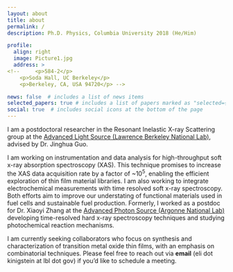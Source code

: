 ```yaml
---
layout: about
title: about
permalink: /
description: Ph.D. Physics, Columbia University 2018 (He/Him)

profile:
  align: right
  image: Picture1.jpg
  address: >
<!--     <p>584-2</p>
    <p>Soda Hall, UC Berkeley</p>
    <p>Berkeley, CA, USA 94720</p> -->

news: false  # includes a list of news items
selected_papers: true # includes a list of papers marked as "selected={true}"
social: true  # includes social icons at the bottom of the page
---
```

I am a postdoctoral researcher in the Resonant Inelastic X-ray Scattering group at the [Advanced Light Source (Lawrence Berkeley National Lab)](https://als.lbl.gov/), advised by Dr. Jinghua Guo.

I am working on instrumentation and data analysis for high-throughput soft x-ray absorption spectroscopy (XAS). This technique promises to increase the XAS data acquisition rate by a factor of ~10<sup>5</sup>, enabling the efficient exploration of thin film material libraries. I am also working to integrate electrochemical measurements with time resolved soft x-ray spectroscopy. Both efforts aim to improve our understating of functional materials used in fuel cells and sustainable fuel production.
Formerly, I worked as a postdoc for Dr. Xiaoyi Zhang at the [Advanced Photon Source (Argonne National Lab)](https://www.aps.anl.gov/) developing time-resolved hard x-ray spectroscopy techniques and studying photochemical reaction mechanisms.

I am currently seeking collaborators who focus on synthesis and characterization of transition metal oxide thin films, with an emphasis on combinatorial techniques. Please feel free to reach out via **email** (eli dot kinigstein at lbl dot gov) if you’d like to schedule a meeting.
